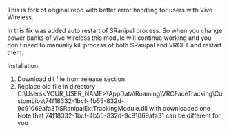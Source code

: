 This is fork of original repo with better error handling for users with Vive Wireless.

In this fix was added auto restart of SRanipal process. So when you change power banks of vive wireless this module will continue working and you don't need to manually kill process of both SRanipal and VRCFT and restart them.

Installation:
1. Download dll file from release section.
2. Replace old file in directory C:\Users\<YOUR_USER_NAME>\AppData\Roaming\VRCFaceTracking\CustomLibs\74f18332-1bcf-4b55-832d-9c91069afa31\SRanipalExtTrackingModule.dll with downloaded one
Note that 74f18332-1bcf-4b55-832d-9c91069afa31 can be different for you
